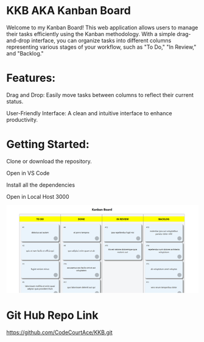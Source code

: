 # KKB AKA Kanban Board

Welcome to my Kanban Board! This web application allows users to manage their tasks efficiently using the Kanban methodology. With a simple drag-and-drop interface, you can organize tasks into different columns representing various stages of your workflow, such as "To Do," "In Review," and "Backlog."

# Features:
Drag and Drop: Easily move tasks between columns to reflect their current status.


User-Friendly Interface: A clean and intuitive interface to enhance productivity.

# Getting Started:



Clone or download the repository.

Open in VS Code 

Install all the dependencies

Open in Local Host 3000

![alt text](image.png)

# Git Hub Repo Link 

https://github.com/CodeCourtAce/KKB.git

